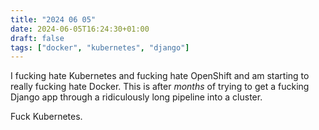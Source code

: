 ```yaml
---
title: "2024 06 05"
date: 2024-06-05T16:24:30+01:00
draft: false
tags: ["docker", "kubernetes", "django"]
---
```


I fucking hate Kubernetes and fucking hate OpenShift and am starting to really fucking hate Docker. This is after *months* of trying to get a fucking Django app through a ridiculously long pipeline into a cluster.

Fuck Kubernetes.
